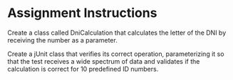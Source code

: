 # Assignment Instructions
Create a class called DniCalculation that calculates the letter of the DNI by receiving the number as a parameter.

Create a jUnit class that verifies its correct operation, parameterizing it so that the test receives a wide spectrum of data and validates if the calculation is correct for 10 predefined ID numbers.